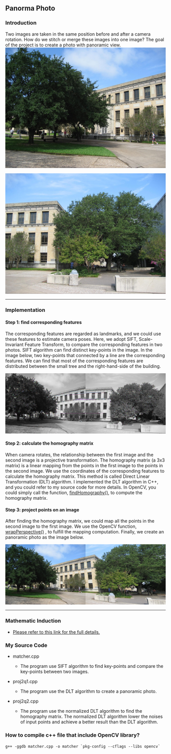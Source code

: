 ## Panorma Photo

### Introduction
Two images are taken in the same position before and after a camera rotation. How do we stitch or merge these images into one image? The goal of the project is to create a photo with panoramic view.
![View01](./images/image01.jpg)

![View00](./images/image00.jpg)

---

### Implementation
#### Step 1: find corresponding features
The corresponding features are regarded as landmarks, and we could use these features to estimate camera poses. Here, we adopt SIFT, Scale-Invariant Feature Transform, to compare the corresponding features in two photos. SIFT algorithm can find distinct key-points in the image. In the image below, two key-points that connected by a line are the corresponding features. We can find that most of the corresponding features are distributed between the small tree and the right-hand-side of the building.

![SIFT](./images/image_SIFT.jpg)


#### Step 2: calculate the homography matrix
When camera rotates, the relationship between the first image and the second image is a projective transformation. The homography matrix (a 3x3 matrix) is a linear mapping from the points in the first image to the points in the second image. We use the coordinates of the corresponding features to calculate the homography matrix. This method is called Direct Linear Transformation (DLT) algorithm. I implemented the DLT algorithm in C++, and you could refer to my source code for more details. In OpenCV, you could simply call the function, [findHomography()](https://docs.opencv.org/2.4/modules/calib3d/doc/camera_calibration_and_3d_reconstruction.html?highlight=calib#findhomography), to compute the homography matrix.


#### Step 3: project points on an image
After finding the homography matrix, we could map all the points in the second image to the first image. We use the OpenCV function, [wrapPerspective()](https://docs.opencv.org/2.4/modules/imgproc/doc/geometric_transformations.html#warpperspective) , to fulfill the mapping computation. Finally, we create an panoramic photo as the image below.

![Result](./images/result_by_normalizedDLT.jpg)

---

### Mathematic Induction
- [Please refer to this link for the full details.](./images/web_proj4.pdf)

### My Source Code
* matcher.cpp
  * The program use SIFT algorithm to find key-points and compare the key-points between two images.

* proj2q1.cpp
  * The program use the DLT algorithm to create a panoramic photo.

* proj2q2.cpp
  * The program use the normalized DLT algorithm to find the homography matrix. The normalized DLT algorithm lower the noises of input points and achieve a better result than the DLT algorithm.





### How to compile c++ file that include OpenCV library?
 ``` g++ -ggdb matcher.cpp -o matcher `pkg-config --cflags --libs opencv` ```

